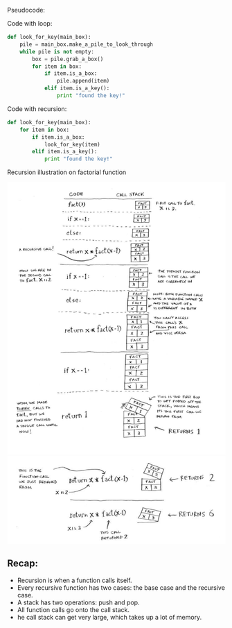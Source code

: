 Pseudocode:

Code with loop:
```py
def look_for_key(main_box):
    pile = main_box.make_a_pile_to_look_through
    while pile is not empty:
        box = pile.grab_a_box()
        for item in box:
            if item.is_a_box:
                pile.append(item)
            elif item.is_a_key():
                print "found the key!"
```

Code with recursion:
```py
def look_for_key(main_box):
    for item in box:
        if item.is_a_box:
            look_for_key(item)
        elif item.is_a_key():
            print "found the key!"
```

Recursion illustration on factorial function

![fact part 1](../shared/fact1-1.png)
![fact part 1](../shared/fact1-2.png)

## Recap:
- Recursion is when a function calls itself.
- Every recursive function has two cases: the base case and the recursive case.
- A stack has two operations: push and pop.
- All function calls go onto the call stack.
- he call stack can get very large, which takes up a lot of memory.
